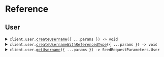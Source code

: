 # Reference

## User

<details><summary><code>client.user.<a href="/src/api/resources/user/client/Client.ts">createUsername</a>({ ...params }) -> void</code></summary>
<dl>
<dd>

#### 🔌 Usage

<dl>
<dd>

<dl>
<dd>

```typescript
await client.user.createUsername({
    tags: ["tags", "tags"],
    username: "username",
    password: "password",
    name: "test",
});
```

</dd>
</dl>
</dd>
</dl>

#### ⚙️ Parameters

<dl>
<dd>

<dl>
<dd>

**request:** `SeedRequestParameters.CreateUsernameRequest`

</dd>
</dl>

<dl>
<dd>

**requestOptions:** `User.RequestOptions`

</dd>
</dl>
</dd>
</dl>

</dd>
</dl>
</details>

<details><summary><code>client.user.<a href="/src/api/resources/user/client/Client.ts">createUsernameWithReferencedType</a>({ ...params }) -> void</code></summary>
<dl>
<dd>

#### 🔌 Usage

<dl>
<dd>

<dl>
<dd>

```typescript
await client.user.createUsernameWithReferencedType({
    tags: ["tags", "tags"],
    body: {
        username: "username",
        password: "password",
        name: "test",
    },
});
```

</dd>
</dl>
</dd>
</dl>

#### ⚙️ Parameters

<dl>
<dd>

<dl>
<dd>

**request:** `SeedRequestParameters.CreateUsernameReferencedRequest`

</dd>
</dl>

<dl>
<dd>

**requestOptions:** `User.RequestOptions`

</dd>
</dl>
</dd>
</dl>

</dd>
</dl>
</details>

<details><summary><code>client.user.<a href="/src/api/resources/user/client/Client.ts">getUsername</a>({ ...params }) -> SeedRequestParameters.User</code></summary>
<dl>
<dd>

#### 🔌 Usage

<dl>
<dd>

<dl>
<dd>

```typescript
await client.user.getUsername({
    limit: 1,
    id: "d5e9c84f-c2b2-4bf4-b4b0-7ffd7a9ffc32",
    date: "2023-01-15",
    deadline: "2024-01-15T09:30:00Z",
    bytes: "SGVsbG8gd29ybGQh",
    user: {
        name: "name",
        tags: ["tags", "tags"],
    },
    userList: [
        {
            name: "name",
            tags: ["tags", "tags"],
        },
        {
            name: "name",
            tags: ["tags", "tags"],
        },
    ],
    optionalDeadline: "2024-01-15T09:30:00Z",
    keyValue: {
        keyValue: "keyValue",
    },
    optionalString: "optionalString",
    nestedUser: {
        name: "name",
        user: {
            name: "name",
            tags: ["tags", "tags"],
        },
    },
    optionalUser: {
        name: "name",
        tags: ["tags", "tags"],
    },
    excludeUser: {
        name: "name",
        tags: ["tags", "tags"],
    },
    filter: "filter",
    longParam: 1000000,
    bigIntParam: "1000000",
});
```

</dd>
</dl>
</dd>
</dl>

#### ⚙️ Parameters

<dl>
<dd>

<dl>
<dd>

**request:** `SeedRequestParameters.GetUsersRequest`

</dd>
</dl>

<dl>
<dd>

**requestOptions:** `User.RequestOptions`

</dd>
</dl>
</dd>
</dl>

</dd>
</dl>
</details>
